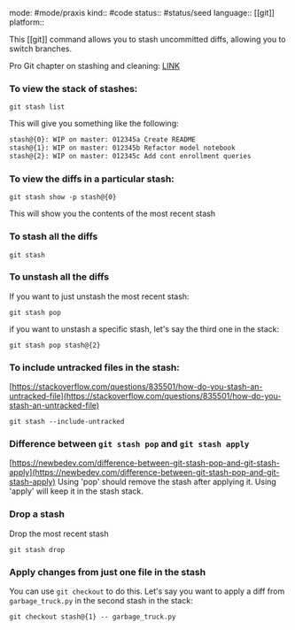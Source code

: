 mode: #mode/praxis 
kind:: #code
status:: #status/seed
language:: [[git]]
platform:: 

This [[git]] command allows you to stash uncommitted diffs, allowing you to switch branches.

Pro Git chapter on stashing and cleaning: <a href="https://git-scm.com/book/en/v2/Git-Tools-Stashing-and-Cleaning">LINK</a>

### To view the stack of stashes:

	git stash list

This will give you something like the following:
 ```bash
stash@{0}: WIP on master: 012345a Create README
stash@{1}: WIP on master: 012345b Refactor model notebook
stash@{2}: WIP on master: 012345c Add cont enrollment queries
 ```

### To view the diffs in a particular stash:

	git stash show -p stash@{0}

This will show you the contents of the most recent stash

### To stash all the diffs

	git stash

### To unstash all the diffs
If you want to just unstash the most recent stash:

	git stash pop

if you want to unstash a specific stash, let's say the third one in the stack:

	git stash pop stash@{2}

### To include untracked files in the stash:
[https://stackoverflow.com/questions/835501/how-do-you-stash-an-untracked-file](https://stackoverflow.com/questions/835501/how-do-you-stash-an-untracked-file)

	git stash --include-untracked

### Difference between `git stash pop` and `git stash apply`
[https://newbedev.com/difference-between-git-stash-pop-and-git-stash-apply](https://newbedev.com/difference-between-git-stash-pop-and-git-stash-apply)
Using 'pop' should remove the stash after applying it.
Using 'apply' will keep it in the stash stack.


### Drop a stash
Drop the most recent stash

	git stash drop

### Apply changes from just one file in the stash
You can use `git checkout` to do this. Let's say you want to apply a diff from `garbage_truck.py` in the second stash in the stack:

	git checkout stash@{1} -- garbage_truck.py